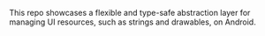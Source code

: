 This repo showcases a flexible and type-safe abstraction layer for managing UI resources, such as strings and drawables, on Android.
